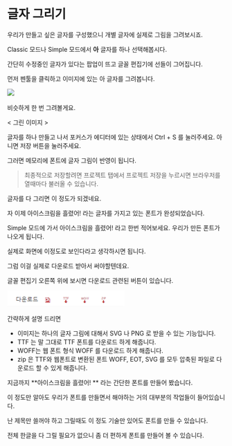 # 글자 그리기

우리가 만들고 싶은 글자를 구성했으니 개별 글자에 실제로 그림을 그려보시죠.

Classic 모드나 Simple 모드에서   **아** 글자를    하나 선택해봅시다.

간단히 수정중인 글자가 있다는 팝업이 뜨고 글꼴 편집기에  선들이 그어집니다.

먼저 펜툴을 클릭하고  이미지에 있는 아 글자를 그려봅니다.

![](/assets/아-glyph.png)

비슷하게 한 번 그려볼게요.

&lt; 그린 이미지 &gt;

글자를 하나 만들고 나서  포커스가 에디터에 있는 상태에서  Ctrl + S 를 눌러주세요.  아니면  저장 버튼을 눌러주세요.

그러면 메모리에 폰트에 글자 그림이 반영이 됩니다.

> 최종적으로 저장할려면  프로젝트 탭에서 프로젝트 저장을 누르시면  브라우저를 열때마다 불러올 수 있습니다.

글자를 다 그리면 이 정도가 되겠네요.

자 이제  아이스크림을 흘렸어!  라는 글자를 가지고 있는 폰트가 완성되었습니다.

Simple 모드에 가서  아이스크림을 흘렸어! 라고 한번 적어보세요.  우리가 만든 폰트가 나오게 됩니다.

실제로 화면에 이정도로 보인다라고 생각하시면 됩니다.

그럼 이걸 실제로 다운로드 받아서 써야할텐데요.

글꼴 편집기 오른쪽 위에 보시면 다운로드 관련된 버튼이 있습니다.

![](/assets/download.png)

간략하게 설명 드리면

* 이미지는  하나의 글자 그림에 대해서 SVG 나 PNG 로 받을 수 있는 기능입니다. 
* TTF 는  말 그대로 TTF 폰트를 다운로드 하게 해줍니다. 
* WOFF는 웹 폰트 형식 WOFF 를 다운로드 하게 해줍니다.
* zip 은  TTF와  웹폰트로 변환된 폰트  WOFF, EOT, SVG  를 모두 압축된 파일로 다운로드 할 수 있게 해줍니다. 



지금까지  **아이스크림을 흘렸어! **  라는 간단한 폰트를 만들어 봤습니다.  

이 정도만 알아도 우리가 폰트를 만들면서 해야하는 거의 대부분의 작업들이 들어있습니다. 

난 제목만 쓸꺼야 하고 그릴때도  이 정도 기술만 있어도 폰트를 만들 수 있습니다.  



전체 한글을 다 그릴 필요가 없으니 좀 더 편하게  폰트를 만들어  볼 수 있습니다. 



